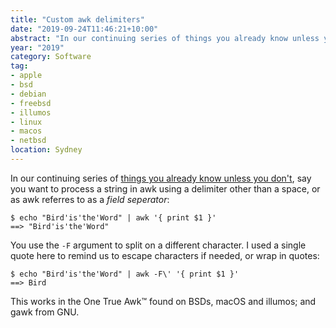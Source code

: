 ```yaml
---
title: "Custom awk delimiters"
date: "2019-09-24T11:46:21+10:00"
abstract: "In our continuing series of things you already know unless you don’t."
year: "2019"
category: Software
tag:
- apple
- bsd
- debian
- freebsd
- illumos
- linux
- macos
- netbsd
location: Sydney
---
```

In our continuing series of [things you already know unless you don't](https://rubenerd.com/things-you-already-know-unless-you-dont), say you want to process a string in awk using a delimiter other than a space, or as awk referres to as a *field seperator*:

    $ echo "Bird'is'the'Word" | awk '{ print $1 }'
    ==> "Bird'is'the'Word"

You use the `-F` argument to split on a different character. I used a single quote here to remind us to escape characters if needed, or wrap in quotes:

    $ echo "Bird'is'the'Word" | awk -F\' '{ print $1 }'
    ==> Bird

This works in the One True Awk&trade; found on BSDs, macOS and illumos; and gawk from GNU.

